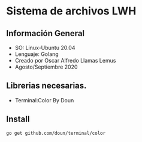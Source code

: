 # Sistema de archivos LWH


## Información General
- SO: Linux-Ubuntu 20.04
- Lenguaje: Golang
- Creado por Oscar Alfredo Llamas Lemus
- Agosto/Septiembre 2020


## Librerias necesarias.
- Terminal:Color By Doun

## Install

```bash
go get github.com/doun/terminal/color
```